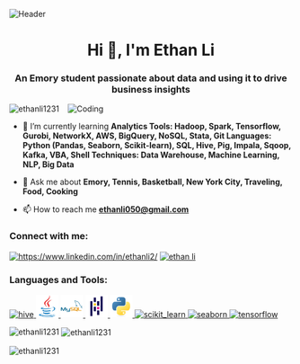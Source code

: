 ![Header](./your-header-image-name.png)


<h1 align="center">Hi 👋, I'm Ethan Li</h1>
<h3 align="center">An Emory student passionate about data and using it to drive business insights</h3>
<img align="right" alt="Coding" width="400" src="https://cdn.dribbble.com/users/1162077/screenshots/3848914/programmer.gif">


<p align="left"> <img src="https://komarev.com/ghpvc/?username=ethanli1231&label=Profile%20views&color=0e75b6&style=flat" alt="ethanli1231" /> </p>


- 🌱 I’m currently learning **Analytics Tools: Hadoop, Spark, Tensorflow, Gurobi, NetworkX, AWS, BigQuery, NoSQL, Stata, Git Languages: Python (Pandas, Seaborn, Scikit-learn), SQL, Hive, Pig, Impala, Sqoop, Kafka, VBA, Shell Techniques: Data Warehouse, Machine Learning, NLP, Big Data**

- 💬 Ask me about **Emory, Tennis, Basketball, New York City, Traveling, Food, Cooking**

- 📫 How to reach me **ethanli050@gmail.com**

<h3 align="left">Connect with me:</h3>
<p align="left">
<a href="https://linkedin.com/in/https://www.linkedin.com/in/ethanli2/" target="blank"><img align="center" src="https://raw.githubusercontent.com/rahuldkjain/github-profile-readme-generator/master/src/images/icons/Social/linked-in-alt.svg" alt="https://www.linkedin.com/in/ethanli2/" height="30" width="40" /></a>
<a href="https://fb.com/ethan li" target="blank"><img align="center" src="https://raw.githubusercontent.com/rahuldkjain/github-profile-readme-generator/master/src/images/icons/Social/facebook.svg" alt="ethan li" height="30" width="40" /></a>
</p>

<h3 align="left">Languages and Tools:</h3>
<p align="left"> <a href="https://hive.apache.org/" target="_blank" rel="noreferrer"> <img src="https://www.vectorlogo.zone/logos/apache_hive/apache_hive-icon.svg" alt="hive" width="40" height="40"/> </a> <a href="https://www.java.com" target="_blank" rel="noreferrer"> <img src="https://raw.githubusercontent.com/devicons/devicon/master/icons/java/java-original.svg" alt="java" width="40" height="40"/> </a> <a href="https://www.mysql.com/" target="_blank" rel="noreferrer"> <img src="https://raw.githubusercontent.com/devicons/devicon/master/icons/mysql/mysql-original-wordmark.svg" alt="mysql" width="40" height="40"/> </a> <a href="https://pandas.pydata.org/" target="_blank" rel="noreferrer"> <img src="https://raw.githubusercontent.com/devicons/devicon/2ae2a900d2f041da66e950e4d48052658d850630/icons/pandas/pandas-original.svg" alt="pandas" width="40" height="40"/> </a> <a href="https://www.python.org" target="_blank" rel="noreferrer"> <img src="https://raw.githubusercontent.com/devicons/devicon/master/icons/python/python-original.svg" alt="python" width="40" height="40"/> </a> <a href="https://scikit-learn.org/" target="_blank" rel="noreferrer"> <img src="https://upload.wikimedia.org/wikipedia/commons/0/05/Scikit_learn_logo_small.svg" alt="scikit_learn" width="40" height="40"/> </a> <a href="https://seaborn.pydata.org/" target="_blank" rel="noreferrer"> <img src="https://seaborn.pydata.org/_images/logo-mark-lightbg.svg" alt="seaborn" width="40" height="40"/> </a> <a href="https://www.tensorflow.org" target="_blank" rel="noreferrer"> <img src="https://www.vectorlogo.zone/logos/tensorflow/tensorflow-icon.svg" alt="tensorflow" width="40" height="40"/> </a> </p>

<p><img align="left" src="https://github-readme-stats.vercel.app/api/top-langs?username=ethanli1231&show_icons=true&locale=en&layout=compact" alt="ethanli1231" /></p>

<p>&nbsp;<img align="center" src="https://github-readme-stats.vercel.app/api?username=ethanli1231&show_icons=true&locale=en" alt="ethanli1231" /></p>

<p><img align="center" src="https://github-readme-streak-stats.herokuapp.com/?user=ethanli1231&" alt="ethanli1231" /></p>
